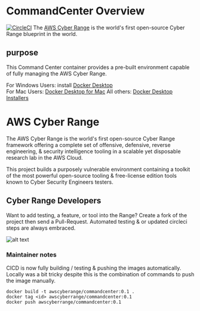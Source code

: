 # CommandCenter Overview
[![CircleCI](https://circleci.com/gh/AWSCyberRange/commandcenter.svg?style=svg)](https://circleci.com/gh/AWSCyberRange/commandcenter)
The [AWS Cyber Range](https://github.com/secdevops-cuse/CyberRange) is the world's first open-source Cyber Range blueprint in the world.

## purpose
This Command Center container provides a pre-built environment capable of fully managing the AWS Cyber Range.

For Windows Users: install [Docker Desktop](https://hub.docker.com/editions/community/docker-ce-desktop-windows/)  
For Mac Users: [Docker Desktop for Mac](https://docs.docker.com/docker-for-mac/install/)
All others: [Docker Desktop Installers](https://docs.docker.com/get-docker/)
 

# AWS Cyber Range 
The AWS Cyber Range is the world's first open-source Cyber Range framework offering a complete set of offensive, defensive, 
reverse engineering, & security intelligence tooling in a scalable yet disposable research lab in the AWS Cloud.

This project builds a purposely vulnerable environment containing a toolkit of the most powerful open-source tooling & 
free-license edition tools known to Cyber Security Engineers testers.

## Cyber Range Developers
Want to add testing, a feature, or tool into the Range? Create a fork of the project then send a Pull-Request. 
Automated testing & or updated circleci steps are always embraced.


![alt text](https://github.com/secdevops-cuse/CyberRange/raw/master/img/CyberRange-architecture-v2.png)
 
### Maintainer notes ###
 CICD is now fully building / testing & pushing the images automatically.  Locally was a bit tricky despite 
 this is the combination of commands to push the image manually.
 ```
docker build -t awscyberange/commandcenter:0.1 .
docker tag <id> awscyberrange/commandcenter:0.1
docker push awscyberrange/commandcenter:0.1
```